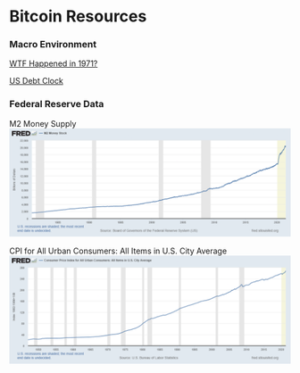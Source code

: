 # Bitcoin Resources

### Macro Environment 
[WTF Happened in 1971?](https://wtfhappenedin1971.com/)

[US Debt Clock](https://www.usdebtclock.org/)

### Federal Reserve Data
M2 Money Supply
![M2 Money Supply](/Resources/M2_FRED_Data.png)

CPI for All Urban Consumers: All Items in U.S. City Average
![CPI](/Resources/CPI_Data.png)

